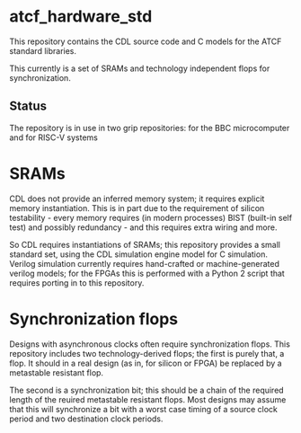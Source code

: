 # atcf_hardware_std

This repository contains the CDL source code and C models for the
ATCF standard libraries.

This currently is a set of SRAMs and technology independent flops for
synchronization.

## Status

The repository is in use in two grip repositories: for the BBC
microcomputer and for RISC-V systems

# SRAMs

CDL does not provide an inferred memory system; it requires explicit
memory instantiation. This is in part due to the requirement of
silicon testability - every memory requires (in modern processes) BIST
(built-in self test) and possibly redundancy - and this requires extra
wiring and more.

So CDL requires instantiations of SRAMs; this repository provides a
small standard set, using the CDL simulation engine model for C
simulation. Verilog simulation currently requires hand-crafted or
machine-generated verilog models; for the FPGAs this is performed
with a Python 2 script that requires porting in to this repository.

# Synchronization flops

Designs with asynchronous clocks often require synchronization flops.
This repository includes two technology-derived flops; the first is
purely that, a flop. It should in a real design (as in, for silicon or
FPGA) be replaced by a metastable resistant flop.

The second is a synchronization bit; this should be a chain of the
required length of the reuired metastable resistant flops. Most
designs may assume that this will synchronize a bit with a worst case
timing of a source clock period and two destination clock periods.
